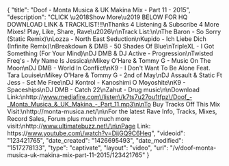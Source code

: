 {
    "title": "Doof - Monta Musica & UK Makina Mix - Part 11 - 2015",
    "description": "CLICK \u2018Show More\u2019 BELOW FOR HQ DOWNLOAD LINK & TRACKLIST!!!\nThanks 4 Listening & Subscribe 4 More Mixes! Play, Like, Share, Rave\u2026\n\nTrack List:\n\nThe Baron - So Sorry (Static Remix)\nLozza - North East Seduction\nKupido - Ich Liebe Dich (Infinite Remix)\nBreakdown & DMB - 50 Shades Of Blue\nTripleXL - I Got Something (For Your Mind)\nDJ DMB & DJ Active - Progression\nTwisted Freq's - My Name Is Jessica\nMikey O'Hare & Tommy G - Music On The Moon\nDJ DMB - World In Conflict\nK9 - I Don't Want To Be Alone Feat. Tara Louise\nMikey O'Hare & Tommy G - 2nd of May\nDJ Assault & Static Ft Jess - Set Me Free\nDJ Kontrol - Kanoshimi O Moyoshite\nK9 - Spaceships\nDJ DMB - Catch 22\nZahut - Drug music\n\nDownload Link:\nhttp:\/\/www.mediafire.com\/listen\/k7ts7u27ou1tfpz\/Doof_-_Monta_Musica_&_UK_Makina_-_Part_11.mp3\n\nTo Buy Tracks Off This Mix Visit:\nhttp:\/\/monta-musica.net\/\n\nFor the latest Rave Info, Tracks, Mixes, Record Sales, Forum plus much much more visit:\nhttp:\/\/www.ultimatebuzz.net\/\n\nPage Link: https:\/\/www.youtube.com\/watch?v=DijGQ9C6Heg",
    "videoid": "123421765",
    "date_created": "1426695493",
    "date_modified": "1517278133",
    "type": "captivate",
    "layout": "video",
    "url": "\/v\/doof-monta-musica-uk-makina-mix-part-11-2015\/123421765"
}